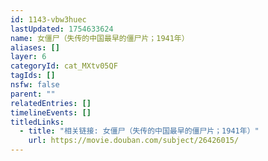 ```yaml
---
id: 1143-vbw3huec
lastUpdated: 1754633624
name: 女僵尸（失传的中国最早的僵尸片；1941年）
aliases: []
layer: 6
categoryId: cat_MXtv05QF
tagIds: []
nsfw: false
parent: ""
relatedEntries: []
timelineEvents: []
titledLinks:
  - title: "相关链接: 女僵尸（失传的中国最早的僵尸片；1941年）"
    url: https://movie.douban.com/subject/26426015/
---
```



